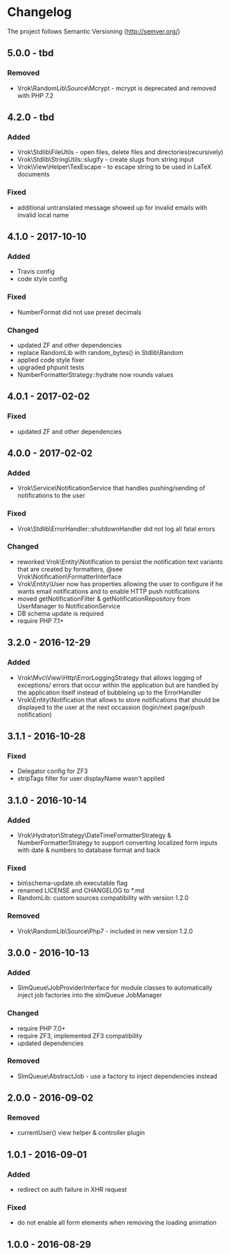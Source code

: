 # Changelog

The project follows Semantic Versioning (http://semver.org/)

## 5.0.0 - tbd
### Removed
- Vrok\RandomLib\Source\Mcrypt - mcrypt is deprecated and removed with PHP 7.2

## 4.2.0 - tbd
### Added
- Vrok\Stdlib\FileUtils - open files, delete files and directories(recursively)
- Vrok\Stdlib\StringUtils::slugify - create slugs from string input
- Vrok\View\Helper\TexEscape - to escape string to be used in LaTeX documents

### Fixed
- additional untranslated message showed up for invalid emails with invalid
  local name

## 4.1.0 - 2017-10-10
### Added
- Travis config
- code style config

### Fixed
- NumberFormat did not use preset decimals

### Changed
- updated ZF and other dependencies
- replace RandomLib with random_bytes() in Stdlib\Random
- applied code style fixer
- upgraded phpunit tests
- NumberFormatterStrategy::hydrate now rounds values

## 4.0.1 - 2017-02-02
### Fixed
- updated ZF and other dependencies

## 4.0.0 - 2017-02-02
### Added
- Vrok\Service\NotificationService that handles pushing/sending of notifications
  to the user

### Fixed
- Vrok\Stdlib\ErrorHandler::shutdownHandler did not log all fatal errors

### Changed
- reworked Vrok\Entity\Notification to persist the notification text variants
  that are created by formatters, @see Vrok\Notification\FormatterInterface
- Vrok\Entity\User now has properties allowing the user to configure if he wants
  email notifications and to enable HTTP push notifications
- moved getNotificationFilter & getNotificationRepository from UserManager to
  NotificationService
- DB schema update is required
- require PHP 7.1+

## 3.2.0 - 2016-12-29
### Added
- Vrok\Mvc\View\Http\ErrorLoggingStrategy that allows logging of exceptions/
  errors that occur within the application but are handled by the application
  itself instead of bubbleing up to the ErrorHandler
- Vrok\Entity\Notification that allows to store notifications that should be
  displayed to the user at the next occassion (login/next page/push notification)

## 3.1.1 - 2016-10-28
### Fixed
- Delegator config for ZF3
- stripTags filter for user displayName wasn't applied

## 3.1.0 - 2016-10-14
### Added
- Vrok\Hydrator\Strategy\DateTimeFormatterStrategy & NumberFormatterStrategy to
  support converting localized form inputs with date & numbers to database
  format and back

### Fixed
- bin\schema-update.sh executable flag
- renamed LICENSE and CHANGELOG to *.md
- RandomLib: custom sources compatibility with version 1.2.0

### Removed
- Vrok\RandomLib\Source\Php7 - included in new version 1.2.0

## 3.0.0 - 2016-10-13
### Added
- SlmQueue\JobProviderInterface for module classes to automatically inject job
  factories into the slmQueue JobManager

### Changed
- require PHP 7.0+
- require ZF3, implemented ZF3 compatibility
- updated dependencies

### Removed
- SlmQueue\AbstractJob - use a factory to inject dependencies instead

## 2.0.0 - 2016-09-02
### Removed
- currentUser() view helper & controller plugin

## 1.0.1 - 2016-09-01
### Added
- redirect on auth failure in XHR request

### Fixed
- do not enable all form elements when removing the loading animation

## 1.0.0 - 2016-08-29